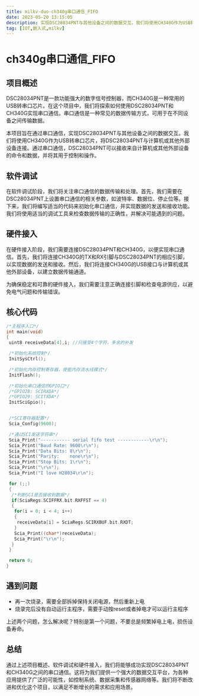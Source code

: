 ```yaml
---
title: milkv-duo-ch340g串口通信_FIFO
date: 2023-05-20 13:15:05
description: 实现DSC28034PNT与其他设备之间的数据交互。我们将使用CH340G作为USB转串口芯片，将DSC28034PNT与计算机或其他外部设备连接。通过串口通信，DSC28034PNT可以接收来自计算机或其他外部设备的命令和数据，并将其用于控制和操作
tag: [IOT,嵌入式,milkv]
---
```

# ch340g串口通信_FIFO

## 项目概述

DSC28034PNT是一款功能强大的数字信号控制器，而CH340G是一种常用的USB转串口芯片。在这个项目中，我们将探索如何使用DSC28034PNT和CH340G实现串口通信。串口通信是一种常见的数据传输方式，可用于在不同设备之间传输数据。

本项目旨在通过串口通信，实现DSC28034PNT与其他设备之间的数据交互。我们将使用CH340G作为USB转串口芯片，将DSC28034PNT与计算机或其他外部设备连接。通过串口通信，DSC28034PNT可以接收来自计算机或其他外部设备的命令和数据，并将其用于控制和操作。

## 软件调试

在软件调试阶段，我们将关注串口通信的数据传输和处理。首先，我们需要在DSC28034PNT上设置串口通信的相关参数，如波特率、数据位、停止位等。接下来，我们将编写适当的代码来初始化串口通信，并实现数据的发送和接收功能。我们将使用适当的调试工具来检查数据传输的正确性，并解决可能遇到的问题。

## 硬件接入

在硬件接入阶段，我们需要连接DSC28034PNT和CH340G，以便实现串口通信。首先，我们将连接CH340G的TX和RX引脚与DSC28034PNT的相应引脚，以实现数据的发送和接收。然后，我们将连接CH340G的USB接口与计算机或其他外部设备，以建立数据传输通道。

为确保稳定和可靠的硬件接入，我们需要注意正确连接引脚和检查电源供应，以避免电气问题和传输错误。

## 核心代码

```C
/*主程序入口*/
int main(void)
{
 uint8 receiveData[4],i; //只接受4个字符，多余的补发

 /*初始化系统控制*/
 InitSysCtrl();

 /*初始化内存控制寄存器，使能内存流水线模式*/
 InitFlash();

 /*初始化串口通信的GPIO口*/
 /*GPIO28: SCIRXDA*/
 /*GPIO29: SCITXDA*/
 InitSciGpio();


 /*SCI寄存器配置*/
 Scia_Config(9600);

 /*通过SCI发送字符串*/
 Scia_Print("----------- serial fifo test ------------\r\n");
 Scia_Print("Baud Rate: 9600\r\n");
 Scia_Print("Data Bits: 8\r\n");
 Scia_Print("Parity:    none\r\n");
 Scia_Print("Stop Bits: 1\r\n");
 Scia_Print("\r\n");
 Scia_Print("I love H28034\r\n");

 for (;;)
 {
  /*判断SCI是否接收到数据*/
  if(SciaRegs.SCIFFRX.bit.RXFFST == 4)
  {
   for(i = 0; i < 4; i++)
   {
    receiveData[i] = SciaRegs.SCIRXBUF.bit.RXDT;
   }
   Scia_Print((char*)receiveData);
   Scia_Print("\r\n");
  }
 }

 return 0;
}
```

## 遇到问题

- 再一次烧录，需要全部拆掉保持关闭电源，然后重新上电
- 烧录完后没有自动运行主程序，需要手动按reset或者掉电才可以运行主程序

上述两个问题，怎么解决呢？特别是第一个问题，不要总是频繁掉电上电，损伤设备寿命。

## 总结

通过上述项目概述、软件调试和硬件接入，我们将能够成功实现DSC28034PNT和CH340G之间的串口通信。这将为我们提供一个强大的数据交互平台，为各种应用提供了广泛的可能性，如控制系统、数据采集和传感器网络等。我们将不断改进和优化这个项目，以满足不断增长的需求和应用场景。
